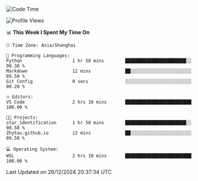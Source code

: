 <!--START_SECTION:waka-->
![Code Time](http://img.shields.io/badge/Code%20Time-2%2C158%20hrs%2011%20mins-blue)

![Profile Views](http://img.shields.io/badge/Profile%20Views-2-blue)

📊 **This Week I Spent My Time On** 

```text
🕑︎ Time Zone: Asia/Shanghai

💬 Programming Languages: 
Python                   1 hr 58 mins        ███████████████████████░░   90.30 % 
Markdown                 12 mins             ██░░░░░░░░░░░░░░░░░░░░░░░   09.50 % 
Git Config               0 secs              ░░░░░░░░░░░░░░░░░░░░░░░░░   00.20 % 

🔥 Editors: 
VS Code                  2 hrs 10 mins       █████████████████████████   100.00 % 

🐱‍💻 Projects: 
star_identification      1 hr 58 mins        ███████████████████████░░   90.50 % 
Zhytou.github.io         12 mins             ██░░░░░░░░░░░░░░░░░░░░░░░   09.50 % 

💻 Operating System: 
WSL                      2 hrs 10 mins       █████████████████████████   100.00 % 
```


 Last Updated on 26/12/2024 20:37:34 UTC
<!--END_SECTION:waka-->